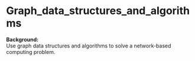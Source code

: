 # Graph_data_structures_and_algorithms
<b>Background:</b> <br> Use graph data structures and algorithms to solve a network-based computing problem.